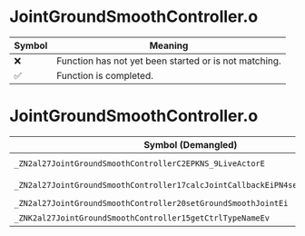 # JointGroundSmoothController.o
| Symbol | Meaning 
| ------------- | ------------- 
| :x: | Function has not yet been started or is not matching. 
| :white_check_mark: | Function is completed. 


# JointGroundSmoothController.o
| Symbol (Demangled) | Symbol (Mangled) | Decompiled? |
| ------------- |  ------------- | ------------- |
| `_ZN2al27JointGroundSmoothControllerC2EPKNS_9LiveActorE` | `al::JointGroundSmoothController::JointGroundSmoothController(al::LiveActor const*)` | :white_check_mark: |
| `_ZN2al27JointGroundSmoothController17calcJointCallbackEiPN4sead8Matrix34IfEE` | `al::JointGroundSmoothController::calcJointCallback(int,sead::Matrix34<float> *)` | :white_check_mark: |
| `_ZN2al27JointGroundSmoothController20setGroundSmoothJointEi` | `al::JointGroundSmoothController::setGroundSmoothJoint(int)` | :white_check_mark: |
| `_ZNK2al27JointGroundSmoothController15getCtrlTypeNameEv` | `al::JointGroundSmoothController::getCtrlTypeName(void)const` | :white_check_mark: |
